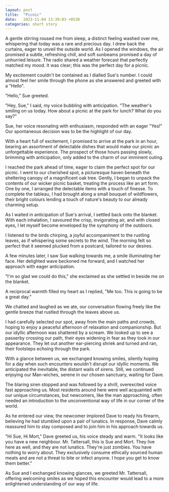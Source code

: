 ```yaml
---
layout: post
title:  "Picnic"
date:   2023-11-04 13:39:03 +0530
categories: short story
---
```


A gentle stirring roused me from sleep, a distinct feeling washed over me, whispering that today was a rare and precious day. I drew back the curtains, eager to unveil the outside world. As I opened the windows, the air promised a subtle, refreshing chill, and soft sunbeams promised a day of unhurried leisure. The radio shared a weather forecast that perfectly matched my mood. It was clear; this was the perfect day for a picnic.

My excitement couldn't be contained as I dialled Sue's number. I could almost feel her smile through the phone as she answered and greeted with a "Hello".

"Hello," Sue greeted.

"Hey, Sue," I said, my voice bubbling with anticipation. "The weather's smiling on us today. How about a picnic at the park for lunch? What do you say?"

Sue, her voice resonating with enthusiasm, responded with an eager "Yes!" Our spontaneous decision was to be the highlight of our day.

With a heart full of excitement, I promised to arrive at the park in an hour, bearing an assortment of delectable dishes that would make our picnic an unforgettable experience. The prospect of those hours passing slowly, brimming with anticipation, only added to the charm of our imminent outing.

I reached the park ahead of time, eager to claim the perfect spot for our picnic. I went to our cherished spot, a picturesque haven beneath the sheltering canopy of a magnificent oak tree. Gently, I began to unpack the contents of our wicker picnic basket, treating the process like an art form. One by one, I arranged the delectable items with a touch of finesse. To complete the tableau, I had brought along a small bouquet of wildflowers, their bright colours lending a touch of nature's beauty to our already charming setup.

As I waited in anticipation of Sue's arrival, I settled back onto the blanket. With each inhalation, I savoured the crisp, invigorating air, and with closed eyes, I let myself become enveloped by the symphony of the outdoors.

I listened to the birds chirping, a joyful accompaniment to the rustling leaves, as if whispering some secrets to the wind. The morning felt so perfect that it seemed plucked from a postcard, tailored to our desires.

A few minutes later, I saw Sue walking towards me, a smile illuminating her face. Her delighted wave beckoned me forward, and I watched her approach with eager anticipation.

"I'm so glad we could do this," she exclaimed as she settled in beside me on the blanket.

A reciprocal warmth filled my heart as I replied, "Me too. This is going to be a great day."

We chatted and laughed as we ate, our conversation flowing freely like the gentle breeze that rustled through the leaves above us.

I had carefully selected our spot, away from the main paths and crowds, hoping to enjoy a peaceful afternoon of relaxation and companionship. But our idyllic afternoon was shattered by a scream. We looked up to see a passerby crossing our path, their eyes widening in fear as they took in our appearance. They let out another ear-piercing shriek and turned and ran, their footsteps echoing through the park.

With a glance between us, we exchanged knowing smiles, silently hoping for a day when such encounters wouldn't disrupt our idyllic moments. We anticipated the inevitable, the distant wails of sirens. Still, we continued enjoying our Man-wiches, serene in our chosen sanctuary, waiting for Dave.

The blaring siren stopped and was followed by a shrill, overexcited voice fast approaching us. Most residents around here were well acquainted with our unique circumstances, but newcomers, like the man approaching, often needed an introduction to the unconventional way of life in our corner of the world.

As he entered our view, the newcomer implored Dave to ready his firearm, believing he had stumbled upon a pair of lunatics. In response, Dave calmly reassured him to stay composed and to join him in his approach towards us.

"Hi Sue, Hi Mort," Dave greeted us, his voice steady and warm. "It looks like you have a new neighbour. Mr. Tattersall, this is Sue and Mort. They live here as well, and they are not lunatics. They're just zombies. You have nothing to worry about. They exclusively consume ethically sourced human meats and are not a threat to bite or infect anyone. I hope you get to know them better."

As Sue and I exchanged knowing glances, we greeted Mr. Tattersall, offering welcoming smiles as we hoped this encounter would lead to a more enlightened understanding of our way of life.
